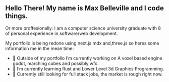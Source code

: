 ## Hello There! My name is Max Belleville and I code things.

Or more proffesionally: I am a computer science university graduate with 8 of personal experience in software/web development. 

My portfolio is being redone using next.js mdx and,three.js so heres some  information me in the mean time:
- 🔭 Outside of my portfolio I’m currently working on A voxel based engine godot, marching cubes and possibly wfc.
- 🌱 I’m currently learning Rust and Lower Level 3d Graphics Programming.
- 💬 Currently still looking for full stack jobs, the market is rough right now.
